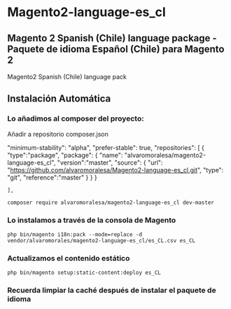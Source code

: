 # Magento2-language-es_cl

## Magento 2 Spanish (Chile) language package - Paquete de idioma Español (Chile) para Magento 2
Magento2 Spanish (Chile) language pack

## Instalación Automática

### Lo añadimos al composer del proyecto:

Añadir a repositorio composer.json

"minimum-stability": "alpha",
    "prefer-stable": true,
    "repositories": [
        {
            "type":"package",
            "package": {
                "name": "alvaromoralesa/magento2-language-es_cl",
                "version":"master",
                "source": {
                    "url": "https://github.com/alvaromoralesa/Magento2-language-es_cl.git",
                    "type": "git",
                    "reference":"master"
                }
            }
        }

    ],

```
composer require alvaromoralesa/magento2-language-es_cl dev-master
```

### Lo instalamos a través de la consola de Magento

```
php bin/magento i18n:pack --mode=replace -d vendor/alvaromorales/magento2-language-es_cl/es_CL.csv es_CL
```

### Actualizamos el contenido estático

```
php bin/magento setup:static-content:deploy es_CL
```

### Recuerda limpiar la caché después de instalar el paquete de idioma
